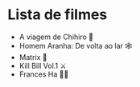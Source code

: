 # Lista de filmes

- A viagem de Chihiro :dragon_face:
- Homem Aranha: De volta ao lar :spider_web:
- Matrix :robot:
- Kill Bill Vol.1 :crossed_swords:
- Frances Ha :dancing_women: